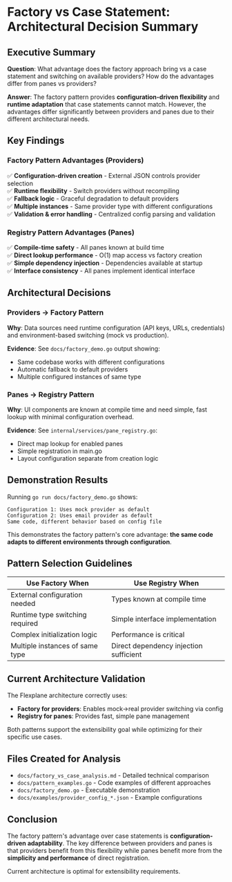 # Factory vs Case Statement: Architectural Decision Summary

## Executive Summary

**Question**: What advantage does the factory approach bring vs a case statement and switching on available providers? How do the advantages differ from panes vs providers?

**Answer**: The factory pattern provides **configuration-driven flexibility** and **runtime adaptation** that case statements cannot match. However, the advantages differ significantly between providers and panes due to their different architectural needs.

## Key Findings

### Factory Pattern Advantages (Providers)
✅ **Configuration-driven creation** - External JSON controls provider selection  
✅ **Runtime flexibility** - Switch providers without recompiling  
✅ **Fallback logic** - Graceful degradation to default providers  
✅ **Multiple instances** - Same provider type with different configurations  
✅ **Validation & error handling** - Centralized config parsing and validation  

### Registry Pattern Advantages (Panes)
✅ **Compile-time safety** - All panes known at build time  
✅ **Direct lookup performance** - O(1) map access vs factory creation  
✅ **Simple dependency injection** - Dependencies available at startup  
✅ **Interface consistency** - All panes implement identical interface  

## Architectural Decisions

### Providers → Factory Pattern
**Why**: Data sources need runtime configuration (API keys, URLs, credentials) and environment-based switching (mock vs production).

**Evidence**: See `docs/factory_demo.go` output showing:
- Same codebase works with different configurations
- Automatic fallback to default providers
- Multiple configured instances of same type

### Panes → Registry Pattern  
**Why**: UI components are known at compile time and need simple, fast lookup with minimal configuration overhead.

**Evidence**: See `internal/services/pane_registry.go`:
- Direct map lookup for enabled panes
- Simple registration in main.go
- Layout configuration separate from creation logic

## Demonstration Results

Running `go run docs/factory_demo.go` shows:

```
Configuration 1: Uses mock provider as default
Configuration 2: Uses email provider as default
Same code, different behavior based on config file
```

This demonstrates the factory pattern's core advantage: **the same code adapts to different environments through configuration**.

## Pattern Selection Guidelines

| Use Factory When | Use Registry When |
|-------------------|-------------------|
| External configuration needed | Types known at compile time |
| Runtime type switching required | Simple interface implementation |
| Complex initialization logic | Performance is critical |
| Multiple instances of same type | Direct dependency injection sufficient |

## Current Architecture Validation

The Flexplane architecture correctly uses:
- **Factory for providers**: Enables mock→real provider switching via config
- **Registry for panes**: Provides fast, simple pane management

Both patterns support the extensibility goal while optimizing for their specific use cases.

## Files Created for Analysis

- `docs/factory_vs_case_analysis.md` - Detailed technical comparison
- `docs/pattern_examples.go` - Code examples of different approaches  
- `docs/factory_demo.go` - Executable demonstration
- `docs/examples/provider_config_*.json` - Example configurations

## Conclusion

The factory pattern's advantage over case statements is **configuration-driven adaptability**. The key difference between providers and panes is that providers benefit from this flexibility while panes benefit more from the **simplicity and performance** of direct registration.

Current architecture is optimal for extensibility requirements.